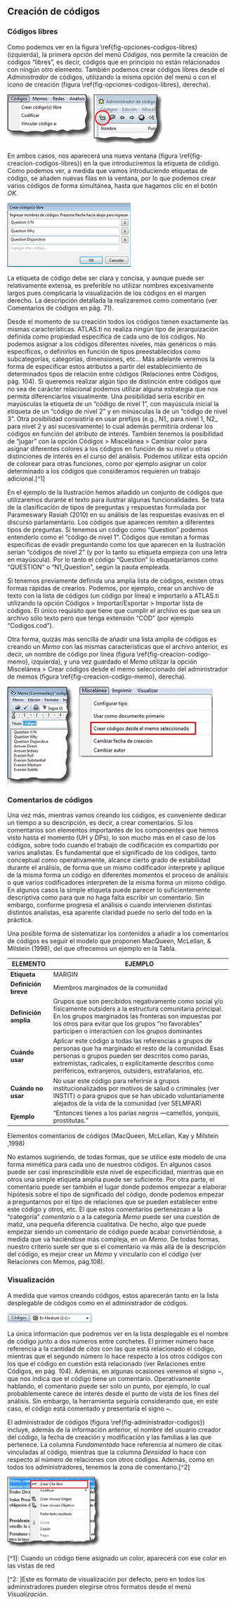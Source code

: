 ## Creación de códigos

### Códigos libres

Como podemos ver en la figura \ref{fig-opciones-codigos-libres} \(izquierda\), la primera opción del menú _Códigos_, nos permite la creación de códigos “libres”, es decir, códigos que en principio no están relacionados con ningún otro elemento. También podemos crear códigos libres desde el _Administrador_ de códigos, utilizando la misma opción del menú o con el icono de creación \(figura \ref{fig-opciones-codigos-libres}, derecha\).

![Opciones de creación de códigos libres\label{fig-opciones-codigos-libres}](images/image-053.png)

En ambos casos, nos aparecerá una nueva ventana \(figura \ref{fig-creacion-codigos-libres}\) en la que introduciremos la etiqueta de código. Como podemos ver, a medida que vamos introduciendo etiquetas de código, se añaden nuevas filas en la ventana, por lo que podemos crear varios códigos de forma simultánea, hasta que hagamos clic en el botón _OK_.

![Creación de códigos libres\label{fig-creacion-codigos-libres}](images/image-054.png)

La etiqueta de código debe ser clara y concisa, y aunque puede ser relativamente extensa, es preferible no utilizar nombres excesivamente largos pues complicaría la visualización de los códigos en el margen derecho. La descripción detallada la realizaremos como comentario \(ver Comentarios de códigos en pág. 71\).

Desde el momento de su creación todos los códigos tienen exactamente las mismas características. ATLAS.ti no realiza ningún tipo de jerarquización definida como propiedad específica de cada uno de los códigos. No podemos asignar a los códigos diferentes niveles, más genéricos o más específicos, o definirlos en función de tipos preestablecidos como subcategorías, categorías, dimensiones, etc... Más adelante veremos la forma de especificar estos atributos a partir del establecimiento de determinados tipos de relación entre códigos \(Relaciones entre Códigos, pág. 104\). Si queremos realizar algún tipo de distinción entre códigos que no sea de carácter relacional podemos utilizar alguna estrategia que nos permita diferenciarlos visualmente. Una posibilidad sería escribir en mayúsculas la etiqueta de un “código de nivel 1”, con mayúscula inicial la etiqueta de un “código de nivel 2” y en minúsculas la de un “código de nivel 3”. Otra posibilidad consistiría en usar prefijos \(e.g., N1\_ para nivel 1, N2\_ para nivel 2 y así sucesivamente\) lo cual además permitiría ordenar los códigos en función del atributo de interés. También tenemos la posibilidad de “jugar” con la opción Códigos &gt; Miscelánea &gt; Cambiar color para asignar diferentes colores a los códigos en función de su nivel u otras distinciones de interés en el curso del análisis. Podemos utilizar esta opción de colorear para otras funciones, como por ejemplo asignar un color determinado a los códigos que consideramos requieren un trabajo adicional.\[^1\]

En el ejemplo de la Ilustración hemos añadido un conjunto de códigos que utilizaremos durante el texto para ilustrar algunas funcionalidades. Se trata de la clasificación de tipos de preguntas y respuestas formulada por Parameswary Rasiah \(2010\) en su análisis de las respuestas evasivas en el discurso parlamentario. Los códigos que aparecen remiten a diferentes tipos de preguntas. Si tenemos un código como “Question” podemos entenderlo como el “código de nivel 1”. Códigos que remitan a formas especificas de evadir preguntando como los que aparecen en la ilustración serían “códigos de nivel 2” \(y por lo tanto su etiqueta empieza con una letra en mayúscula\). Por lo tanto el código “Question” lo etiquetaríamos como “QUESTION” o “N1\_Question”, según la pauta empleada.

Si tenemos previamente definida una amplia lista de códigos, existen otras formas rápidas de crearlos. Podemos, por ejemplo, crear un archivo de texto con la lista de códigos \(un código por línea\) e importarlo a ATLAS.ti utilizando la opción Códigos &gt; Importar\/Exportar &gt; Importar lista de códigos. El único requisito que tiene que cumplir el archivo es que sea un archivo sólo texto pero que tenga extensión “COD” \(por ejemplo “Codigos.cod”\).

Otra forma, quizás más sencilla de añadir una lista amplia de códigos es creando un _Memo_ con las mismas características que el archivo anterior, es decir, un nombre de código por línea \(figura \ref{fig-creacion-codigo-memo}, izquierda\), y una vez guardado el _Memo_ utilizar la opción Miscelánea &gt; Crear códigos desde el memo seleccionado del administrador de memos \(figura \ref{fig-creacion-codigo-memo}, derecha\).

![Creación de códigos a partir de Memo\label{fig-creacion-codigo-memo}](images/image-055.png)

### Comentarios de códigos

Una vez más, mientras vamos creando los códigos, es conveniente dedicar un tiempo a su descripción, es decir, a crear comentarios. Si los comentarios son elementos importantes de los componentes que hemos visto hasta el momento \(UH y DPs\), lo son mucho más en el caso de los códigos, sobre todo cuando el trabajo de codificación es compartido por varios analistas. Es fundamental que el significado de los códigos, tanto conceptual como operativamente, alcance cierto grado de estabilidad durante el análisis, de forma que un mismo codificador interprete y aplique de la misma forma un código en diferentes momentos el proceso de análisis o que varios codificadores interpreten de la misma forma un mismo código. En algunos casos la simple etiqueta puede parecer lo suficientemente descriptiva como para que no haga falta escribir un comentario. Sin embargo, conforme progresa el análisis o cuando intervienen distintas distintos analistas, esa aparente claridad puede no serlo del todo en la práctica.

Una posible forma de sistematizar los contenidos a añadir a los comentarios de códigos es seguir el modelo que proponen MacQueen, McLellan, & Milstein \(1998\), del que ofrecemos un ejemplo en la Tabla.

| ELEMENTO | EJEMPLO |
| --- | --- |
| **Etiqueta** | MARGIN |
| **Definición breve** | Miembros marginados de la comunidad |
| **Definición amplia** | Grupos que son percibidos negativamente como social y\/o físicamente outsiders a la estructura comunitaria principal. En los grupos marginados las fronteras son impuestas por los otros para evitar que los grupos “no favorables” participen o interactúen con los grupos dominantes |
| **Cuándo usar** | Aplicar este código a todas las referencias a grupos de personas que ha marginado el resto de la comunidad. Esas personas o grupos pueden ser descritos como parias, extremistas, radicales, o explícitamente descritos como periféricos, extranjeros, outsiders, estrafalarios, etc. |
| **Cuándo no usar** | No usar este código para referirse a grupos institucionalizados por motivos de salud o criminales \(ver INSTIT\) o para grupos que se han ubicado voluntariamente alejados de la vida de la comunidad \(ver SELMFAR\) |
| **Ejemplo** | “Entonces tienes a los parias negros —camellos, yonquis, prostitutas.” |

Elementos comentarios de códigos \(MacQueen, McLellan, Kay y Milstein ,1998\)

No estamos sugiriendo, de todas formas, que se utilice este modelo de una forma mimética para cada uno de nuestros códigos. En algunos casos puede ser casi imprescindible este nivel de especificidad, mientras que en otros una simple etiqueta amplia puede ser suficiente. Por otra parte, el comentario puede ser también el lugar donde podemos empezar a elaborar hipótesis sobre el tipo de significado del código, donde podemos empezar a preguntarnos por el tipo de relaciones que se pueden establecer entre este código y otros, etc. El que estos comentarios pertenezcan a la “categoría” _comentario_ o a la categoría _Memo_ puede ser una cuestión de matiz, una pequeña diferencia cualitativa. De hecho, algo que puede empezar siendo un comentario de código puede acabar convirtiéndose, a medida que va haciéndose más compleja, en un _Memo_. De todas formas, nuestro criterio suele ser que si el comentario va más allá de la descripción del código, es mejor crear un _Memo_ y vincularlo con el _código_ \(ver Relaciones con Memos, pág.108\).

### Visualización

A medida que vamos creando códigos, estos aparecerán tanto en la lista desplegable de códigos como en el administrador de códigos.

![Código en lista desplegable\label{fig-codigo-lista}](images/image-056.png)

La única información que podremos ver en la lista desplegable es el nombre de código junto a dos números entre corchetes. El primer número hace referencia a la cantidad de _citas_ con las que está relacionado el código, mientras que el segundo número lo hace respecto a los otros códigos con los que el código en cuestión está relacionado \(ver Relaciones entre Códigos, en pág. 104\). Además, en algunas ocasiones veremos el signo ~, que nos indica que el código tiene un comentario. Operativamente hablando, el comentario puede ser solo un punto, por ejemplo, lo cual probablemente carece de interés desde el punto de vista de los fines del análisis. Sin embargo, la herramienta seguiría considerando que, en este caso, el código está comentado y presentaría el signo ~.

El administrador de códigos \(figura \ref{fig-administrador-codigos}\) incluye, además de la información anterior, el nombre del usuario creador del código, la fecha de creación y modificación y las familias a las que pertenece. La columna _Fundamentado_ hace referencia al número de citas vinculadas al código, mientras que la columna _Densidad_ lo hace con respecto al número de relaciones con otros códigos. Además, como en todos los administradores, tenemos la zona de comentario.\[^2\]

![Administrador de códigos a partir de Memo\label{fig-administrador-codigos}](images/image-057.png)

\[^1\]: Cuando un código tiene asignado un color, aparecerá con ese color en las vistas de red

\[^2: \]Este es formato de visualización por defecto, pero en todos los administradores pueden elegirse otros formatos desde el menú _Visualización_.


